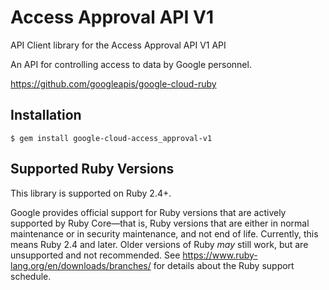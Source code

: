 # Access Approval API V1

API Client library for the Access Approval API V1 API

An API for controlling access to data by Google personnel.

https://github.com/googleapis/google-cloud-ruby

## Installation

```
$ gem install google-cloud-access_approval-v1
```

## Supported Ruby Versions

This library is supported on Ruby 2.4+.

Google provides official support for Ruby versions that are actively supported
by Ruby Core—that is, Ruby versions that are either in normal maintenance or
in security maintenance, and not end of life. Currently, this means Ruby 2.4
and later. Older versions of Ruby _may_ still work, but are unsupported and not
recommended. See https://www.ruby-lang.org/en/downloads/branches/ for details
about the Ruby support schedule.

